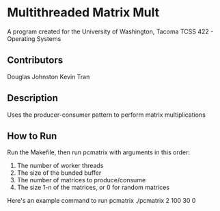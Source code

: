# Multithreaded Matrix Mult
A program created for the University of Washington, Tacoma TCSS 422 - Operating Systems

## Contributors
Douglas Johnston
Kevin Tran

## Description
Uses the producer-consumer pattern to perform matrix multiplications

## How to Run
Run the Makefile, then run pcmatrix with arguments in this order:
1. The number of worker threads
2. The size of the bunded buffer
3. The number of matrices to produce/consume
4. The size 1-n of the matrices, or 0 for random matrices

Here's an example command to run pcmatrix
./pcmatrix 2 100 30 0

